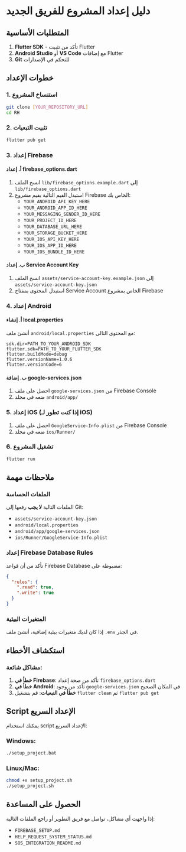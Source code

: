 # دليل إعداد المشروع للفريق الجديد

## المتطلبات الأساسية

1. **Flutter SDK** - تأكد من تثبيت Flutter
2. **Android Studio** أو **VS Code** مع إضافات Flutter
3. **Git** للتحكم في الإصدارات

## خطوات الإعداد

### 1. استنساخ المشروع

```bash
git clone [YOUR_REPOSITORY_URL]
cd RH
```

### 2. تثبيت التبعيات

```bash
flutter pub get
```

### 3. إعداد Firebase

#### أ. إعداد firebase_options.dart

1. انسخ الملف `lib/firebase_options.example.dart` إلى `lib/firebase_options.dart`
2. استبدل القيم التالية بقيم مشروع Firebase الخاص بك:
   - `YOUR_ANDROID_API_KEY_HERE`
   - `YOUR_ANDROID_APP_ID_HERE`
   - `YOUR_MESSAGING_SENDER_ID_HERE`
   - `YOUR_PROJECT_ID_HERE`
   - `YOUR_DATABASE_URL_HERE`
   - `YOUR_STORAGE_BUCKET_HERE`
   - `YOUR_IOS_API_KEY_HERE`
   - `YOUR_IOS_APP_ID_HERE`
   - `YOUR_IOS_BUNDLE_ID_HERE`

#### ب. إعداد Service Account Key

1. انسخ الملف `assets/service-account-key.example.json` إلى `assets/service-account-key.json`
2. استبدل المحتوى بمفتاح Service Account الخاص بمشروع Firebase

### 4. إعداد Android

#### أ. إنشاء local.properties

أنشئ ملف `android/local.properties` مع المحتوى التالي:

```
sdk.dir=PATH_TO_YOUR_ANDROID_SDK
flutter.sdk=PATH_TO_YOUR_FLUTTER_SDK
flutter.buildMode=debug
flutter.versionName=1.0.6
flutter.versionCode=6
```

#### ب. إضافة google-services.json

1. احصل على ملف `google-services.json` من Firebase Console
2. ضعه في مجلد `android/app/`

### 5. إعداد iOS (إذا كنت تطور لـ iOS)

1. احصل على ملف `GoogleService-Info.plist` من Firebase Console
2. ضعه في مجلد `ios/Runner/`

### 6. تشغيل المشروع

```bash
flutter run
```

## ملاحظات مهمة

### الملفات الحساسة

الملفات التالية **لا يجب** رفعها إلى Git:

- `assets/service-account-key.json`
- `android/local.properties`
- `android/app/google-services.json`
- `ios/Runner/GoogleService-Info.plist`

### إعداد Firebase Database Rules

تأكد من أن قواعد Firebase Database مضبوطة على:

```json
{
  "rules": {
    ".read": true,
    ".write": true
  }
}
```

### المتغيرات البيئية

إذا كان لديك متغيرات بيئية إضافية، أنشئ ملف `.env` في الجذر.

## استكشاف الأخطاء

### مشاكل شائعة:

1. **خطأ في Firebase**: تأكد من صحة إعداد `firebase_options.dart`
2. **خطأ في Android**: تأكد من وجود `google-services.json` في المكان الصحيح
3. **خطأ في التبعيات**: قم بتشغيل `flutter clean` ثم `flutter pub get`

## Script الإعداد السريع

يمكنك استخدام script الإعداد السريع:

### Windows:

```bash
./setup_project.bat
```

### Linux/Mac:

```bash
chmod +x setup_project.sh
./setup_project.sh
```

## الحصول على المساعدة

إذا واجهت أي مشاكل، تواصل مع فريق التطوير أو راجع الملفات التالية:

- `FIREBASE_SETUP.md`
- `HELP_REQUEST_SYSTEM_STATUS.md`
- `SOS_INTEGRATION_README.md`
